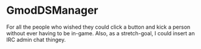 # GmodDSManager
For all the people who wished they could click a button and kick a person without ever having to be in-game. Also, as a stretch-goal, I could insert an IRC admin chat thingey.
